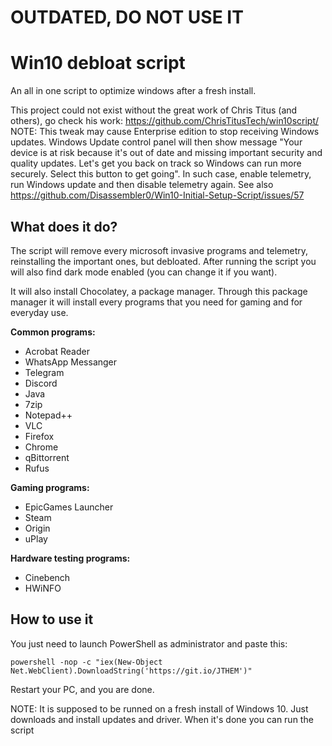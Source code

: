 # OUTDATED, DO NOT USE IT 

# Win10 debloat script 
An all in one script to optimize windows after a fresh install.

This project could not exist without the great work of Chris Titus (and others), go check his work: https://github.com/ChrisTitusTech/win10script/
NOTE: This tweak may cause Enterprise edition to stop receiving Windows updates.
Windows Update control panel will then show message "Your device is at risk because it's out of date and missing important security and quality updates. Let's get you back on track so Windows can run more securely. Select this button to get going".
In such case, enable telemetry, run Windows update and then disable telemetry again. See also https://github.com/Disassembler0/Win10-Initial-Setup-Script/issues/57



## What does it do?

The script will remove every microsoft invasive programs and telemetry, reinstalling the important ones, but debloated. After running the script you will also find dark mode enabled (you can change it if you want). 

It will also install Chocolatey, a package manager. Through this package manager it will install every programs that you need for gaming and for everyday use.

**Common programs:**
- Acrobat Reader 
- WhatsApp Messanger 
- Telegram
- Discord
- Java
- 7zip
- Notepad++
- VLC
- Firefox
- Chrome
- qBittorrent
- Rufus

**Gaming programs:**

- EpicGames Launcher
- Steam
- Origin
- uPlay

**Hardware testing programs:**

- Cinebench
- HWiNFO



## How to use it

You just need to launch PowerShell as administrator and paste this:

    powershell -nop -c "iex(New-Object Net.WebClient).DownloadString('https://git.io/JTHEM')"

Restart your PC, and you are done. 

NOTE: It is supposed to be runned on a fresh install of Windows 10. Just downloads and install updates and driver. When it's done you can run the script
